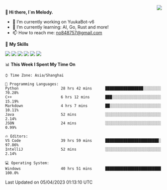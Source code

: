 <a href="#">
  <img align="right" src="https://github-readme-stats.vercel.app/api?username=melodyyuuka&count_private=true&show_icons=true" />
</a>

**👋 Hi there, I`m Melody.**

- 🔭 I’m currently working on YuukaBot-v6
- 🌱 I’m currently learning: AI, Go, Rust and more!
- 📫 How to reach me: no848757@gmail.com

🌟 **My Skills** 

![](https://img.shields.io/badge/-Python-3e74a2?style=flat-square&logo=Python&logoColor=fff)
![](https://img.shields.io/badge/-Java-007396?style=flat-square&logo=OpenJDK&logoColor=fff)
![](https://img.shields.io/badge/-Node.js-339933?style=flat-square&logo=Node.js&logoColor=fff)
![](https://img.shields.io/badge/-Git-f05032?style=flat-square&logo=git&logoColor=fff)
![](https://img.shields.io/badge/-PostgreSQL-4169e1?style=flat-square&logo=PostgreSQL&logoColor=fff)
![](https://img.shields.io/badge/-VSCode-007acc?style=flat-square&logo=Visual-Studio-Code&logoColor=fff)


<!--START_SECTION:waka-->
📊 **This Week I Spent My Time On** 

```text
⌚︎ Time Zone: Asia/Shanghai

💬 Programming Languages: 
Python                   28 hrs 42 mins      █████████████████░░░░░░░░   70.28% 
C++                      6 hrs 12 mins       ███░░░░░░░░░░░░░░░░░░░░░░   15.19% 
Markdown                 4 hrs 7 mins        ██░░░░░░░░░░░░░░░░░░░░░░░   10.11% 
Java                     52 mins             ░░░░░░░░░░░░░░░░░░░░░░░░░   2.14% 
JSON                     24 mins             ░░░░░░░░░░░░░░░░░░░░░░░░░   0.99%

🔥 Editors: 
VS Code                  39 hrs 59 mins      ████████████████████████░   97.86% 
IntelliJ                 52 mins             ░░░░░░░░░░░░░░░░░░░░░░░░░   2.14%

💻 Operating System: 
Windows                  40 hrs 51 mins      █████████████████████████   100.0%

```


 Last Updated on 05/04/2023 01:13:10 UTC
<!--END_SECTION:waka-->
